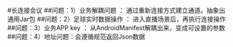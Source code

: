 #长连接会议
##问题：1）业务解耦问题 ： 通过重新连接方式建立通道。抽象出通用Jar包
##问题：2）足球实时数据操作 ： 进入直播场景后，再执行连接操作
##问题：3）业务APP key ： 从AndroidManifest解耦出来，变成可设置的参数
##问题：4）地址问题：会遵循规范返回Json数据